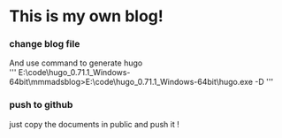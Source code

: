 # This is my own blog!

### change blog file 
And use command to generate hugo
<br>
'''
  E:\code\hugo_0.71.1_Windows-64bit\mmmadsblog>E:\code\hugo_0.71.1_Windows-64bit\hugo.exe -D
'''

### push to github
just copy the documents in public and push it !
